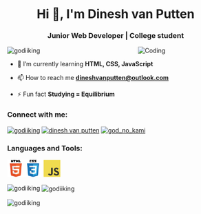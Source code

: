 <h1 align="center">Hi 👋, I'm Dinesh van Putten</h1>
<h3 align="center">Junior Web Developer | College student</h3>
<img align="right" alt="Coding" width="200" src="https://media.tenor.com/images/c532a69a5978f7cfb2fc2b6ab24ebcfe/tenor.gif">


<p align="left"> <img src="https://komarev.com/ghpvc/?username=godiiking&label=Profile%20views&color=0e75b6&style=flat" alt="godiiking" /> </p>

- 🌱 I’m currently learning **HTML, CSS, JavaScript**

- 📫 How to reach me **dineshvanputten@outlook.com**

- ⚡ Fun fact **Studying = Equilibrium**

<h3 align="left">Connect with me:</h3>
<p align="left">
<a href="https://twitter.com/godiiking" target="blank"><img align="center" src="https://raw.githubusercontent.com/rahuldkjain/github-profile-readme-generator/master/src/images/icons/Social/twitter.svg" alt="godiiking" height="30" width="40" /></a>
<a href="https://linkedin.com/in/dinesh van putten" target="blank"><img align="center" src="https://raw.githubusercontent.com/rahuldkjain/github-profile-readme-generator/master/src/images/icons/Social/linked-in-alt.svg" alt="dinesh van putten" height="30" width="40" /></a>
<a href="https://instagram.com/god_no_kami" target="blank"><img align="center" src="https://raw.githubusercontent.com/rahuldkjain/github-profile-readme-generator/master/src/images/icons/Social/instagram.svg" alt="god_no_kami" height="30" width="40" /></a>
</p>

<h3 align="left">Languages and Tools:</h3>
<p align="left"> <a href="https://www.w3.org/html/" target="_blank" rel="noreferrer"> <img src="https://raw.githubusercontent.com/devicons/devicon/master/icons/html5/html5-original-wordmark.svg" alt="html5" width="40" height="40"/><a href="https://www.w3schools.com/css/" target="_blank" rel="noreferrer"><img src="https://raw.githubusercontent.com/devicons/devicon/master/icons/css3/css3-original-wordmark.svg" alt="css3" width="40" height="40"/></a> </a> <a href="https://developer.mozilla.org/en-US/docs/Web/JavaScript" target="_blank" rel="noreferrer"> <img src="https://raw.githubusercontent.com/devicons/devicon/master/icons/javascript/javascript-original.svg" alt="javascript" width="40" height="40"/></a> </p>

<p><img align="left" src="https://github-readme-stats.vercel.app/api/top-langs?username=godiiking&show_icons=true&locale=en&layout=compact" alt="godiiking" /></p>

<p>&nbsp;<img align="center" src="https://github-readme-stats.vercel.app/api?username=godiiking&show_icons=true&locale=en" alt="godiiking" /></p>

<p><img align="center" src="https://github-readme-streak-stats.herokuapp.com/?user=godiiking&" alt="godiiking" /></p>
